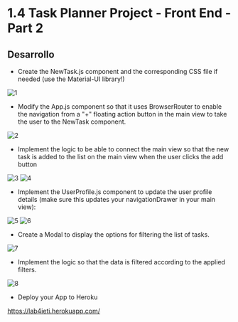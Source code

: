 # 1.4 Task Planner Project - Front End - Part 2


## Desarrollo

* Create the NewTask.js component and the corresponding CSS file if needed (use the Material-UI library!)

![1](https://user-images.githubusercontent.com/48265107/109439750-a103ce00-79fd-11eb-97e4-d90965bb594c.jpg)

* Modify the App.js component so that it uses BrowserRouter to enable the navigation from a "+" floating action button in the main view to take the user to the NewTask component.

![2](https://user-images.githubusercontent.com/48265107/109439791-c7c20480-79fd-11eb-84b4-e6798776201f.jpg)

* Implement the logic to be able to connect the main view so that the new task is added to the list on the main view when the user clicks the add button

![3](https://user-images.githubusercontent.com/48265107/109439828-e922f080-79fd-11eb-9a6d-a98f407b0577.jpg)
![4](https://user-images.githubusercontent.com/48265107/109439829-ea541d80-79fd-11eb-93f3-2771771ec9c1.jpg)


* Implement the UserProfile.js component to update the user profile details (make sure this updates your navigationDrawer in your main view):

![5](https://user-images.githubusercontent.com/48265107/109439867-166f9e80-79fe-11eb-8abc-36904be8e4ad.jpg)
![6](https://user-images.githubusercontent.com/48265107/109439871-18396200-79fe-11eb-8746-b76535258a0b.jpg)


* Create a Modal to display the options for filtering the list of tasks.

![7](https://user-images.githubusercontent.com/48265107/109439895-343d0380-79fe-11eb-86e2-563ef482fc62.jpg)


* Implement the logic so that the data is filtered according to the applied filters.

![8](https://user-images.githubusercontent.com/48265107/109439928-4e76e180-79fe-11eb-9c39-d8e108a95011.jpg)

* Deploy your App to Heroku

https://lab4ieti.herokuapp.com/





